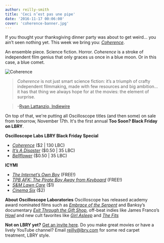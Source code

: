```yaml
---
author: reilly-smith
title: 'Ceci n’est pas une pipe'
date: '2016-11-17 00:06:00'
cover: 'coherence-banner.jpg'
---
```

If you thought your thanksgiving dinner party was about to get weird… you ain’t seen nothing yet. This week we bring you: [*Coherence*](lbry://coherence).

An ensemble piece. Science fiction. Horror. *Coherence* is a stroke of independent film genius that only graces us once in a blue moon. Or in this case, a blue comet.

![Coherence](/img/news/coherence-inline.jpg)

>*Coherence* is not just smart science fiction: it’s a triumph of crafty independent filmmaking, made with few resources and big ambition… it has that thing we always hope for at the movies: the element of surprise.

> -[Ryan Lattanzio, Indiewire](http://www.indiewire.com/2014/10/how-gotham-nominee-james-ward-byrkit-made-coherence-in-5-days-with-no-script-or-budget-190468/)

On top of that, we're putting all Oscilloscope titles (and then some) on sale from tomorrow, November 17th. It's the first annual **Too Soon? Black Friday on LBRY**.

**Oscilloscope Labs LBRY Black Friday Special**
- [*Coherence*](lbry://coherence) ($2 | 130 LBC)
- [*It’s A Disaster*](lbry://itsadisaster) ($0.50 | 35 LBC)
- [*Bellflower*](lbry://bellfower) ($0.50 | 35 LBC)

**ICYMI**
- [*The Internet’s Own Boy*](lbry://theinternetsownboy) (FREE!)
- [*TPB AFK: The Pirate Bay Away from Keyboard*](lbry://tpbafk) (FREE!)
- [*S&M Lawn Care*](lbry://smlawncare) ($1)
- [*Cinema Six*](lbry://cinemasix) ($2)

**About Oscilloscope Laboratories**
Oscilloscope has released academy award nominated films such as [*Embrace of the Serpent*](https://www.rottentomatoes.com/m/embrace_of_the_serpent/) and Banksy’s documentary [*Exit Through the Gift Shop*](https://www.rottentomatoes.com/m/exit_through_the_gift_shop/), off-beat indies like James Franco’s [*Howl*](https://www.rottentomatoes.com/m/1211483-howl) and new cult favorites like [*Girl Asleep*](https://www.rottentomatoes.com/m/girl_asleep_2016) and [*The Fits*](https://www.rottentomatoes.com/m/the_fits_2016)

**Not on LBRY yet?** [Get an invite here](https://lbry.com/get). Do you make great movies or have a lively YouTube channel? Email reilly@lbry.com for some red carpet treatment, LBRY style.
